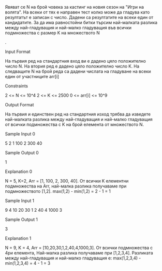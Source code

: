Явяват се N на брой човека за кастинг на новия сезон на "Игри на волята". На всеки от тях е направен тест колко може да гладува като резултатът е записан с число. Дадени са резултатите на всеки един от кандидатите. За да има равностойни битки търсим най-малката разлика между най-гладуващия и най-малко гладуващия във всички подмножества с размер K на множеството N

.

Input Format

На първия ред на стандартния вход ви е дадено цяло положително число N. На втория ред е дадено цяло положително число K. На следващите N на брой реда са дадени числата на гладуване на всеки един от участниците arr[i]

Constraints

2 <= N <= 10^4
2 <= K <= 2500
0 <= arr[i] <= 10^9

Output Format

На първия и единствен ред на стандартния изход трябва да изведете най-малката разлика между най-гладуващия и най-малко гладуващия от всички подмножества с K на брой елемента от множеството N.

Sample Input 0

5
2
1
100
2
300
40

Sample Output 0

1

Explanation 0

N = 5, K=2, Arr = [1, 100, 2, 300, 40]. От всички K елементни подмножества на Arr, най-малка разлика получаваме при подмножеството [1,2]. max(1,2) - min(1,2) = 2 - 1 = 1

Sample Input 1

9
4
10
20
30
1
2
40
4
1000
3

Sample Output 1

3

Explanation 1

N = 9, K = 4, Arr = [10,20,30,1,2,40,4,1000,3]. От всички подмножества с 4ри елемента, Най-малка разлика получаваме при [1,2,3,4]. Разликата между най-гладуващия и най-малко гладуващия е: max(1,2,3,4) - min(1,2,3,4) = 4 - 1 = 3